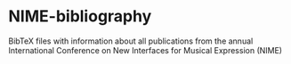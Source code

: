 NIME-bibliography
=================

  BibTeX files with information about all publications from the annual International Conference on New Interfaces for Musical Expression (NIME)
